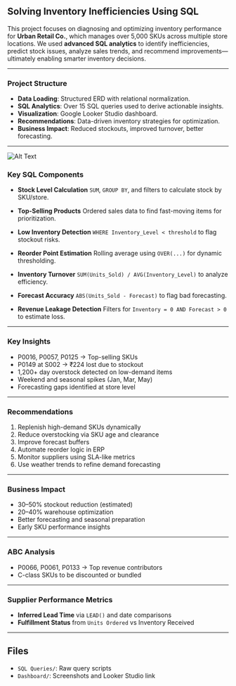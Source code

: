 ## Solving Inventory Inefficiencies Using SQL

This project focuses on diagnosing and optimizing inventory performance for **Urban Retail Co.**, which manages over 5,000 SKUs across multiple store locations. We used **advanced SQL analytics** to identify inefficiencies, predict stock issues, analyze sales trends, and recommend improvements—ultimately enabling smarter inventory decisions.

---

### Project Structure

* **Data Loading**: Structured ERD with relational normalization.
* **SQL Analytics**: Over 15 SQL queries used to derive actionable insights.
* **Visualization**: Google Looker Studio dashboard.
* **Recommendations**: Data-driven inventory strategies for optimization.
* **Business Impact**: Reduced stockouts, improved turnover, better forecasting.

---
![Alt Text]([https://user-images.githubusercontent.com/123456789/your-image.png](https://github.com/MalavsSanghvi/Solving-Inventory-Inefficiencies-Using-SQL-/blob/main/image/qq.png))


### Key SQL Components

* **Stock Level Calculation**
  `SUM`, `GROUP BY`, and filters to calculate stock by SKU/store.

* **Top-Selling Products**
  Ordered sales data to find fast-moving items for prioritization.

* **Low Inventory Detection**
  `WHERE Inventory_Level < threshold` to flag stockout risks.

* **Reorder Point Estimation**
  Rolling average using `OVER(...)` for dynamic thresholding.

* **Inventory Turnover**
  `SUM(Units_Sold) / AVG(Inventory_Level)` to analyze efficiency.

* **Forecast Accuracy**
  `ABS(Units_Sold - Forecast)` to flag bad forecasting.

* **Revenue Leakage Detection**
  Filters for `Inventory = 0 AND Forecast > 0` to estimate loss.

---

### Key Insights

* P0016, P0057, P0125 → Top-selling SKUs
* P0149 at S002 → ₹224 lost due to stockout
* 1,200+ day overstock detected on low-demand items
* Weekend and seasonal spikes (Jan, Mar, May)
* Forecasting gaps identified at store level

---

### Recommendations

1. Replenish high-demand SKUs dynamically
2. Reduce overstocking via SKU age and clearance
3. Improve forecast buffers
4. Automate reorder logic in ERP
5. Monitor suppliers using SLA-like metrics
6. Use weather trends to refine demand forecasting

---

### Business Impact

* 30–50% stockout reduction (estimated)
* 20–40% warehouse optimization
* Better forecasting and seasonal preparation
* Early SKU performance insights

---

### ABC Analysis

* P0066, P0061, P0133 → Top revenue contributors
* C-class SKUs to be discounted or bundled

---

### Supplier Performance Metrics

* **Inferred Lead Time** via `LEAD()` and date comparisons
* **Fulfillment Status** from `Units Ordered` vs Inventory Received

---



## Files

* `SQL Queries/`: Raw query scripts
* `Dashboard/`: Screenshots and Looker Studio link


